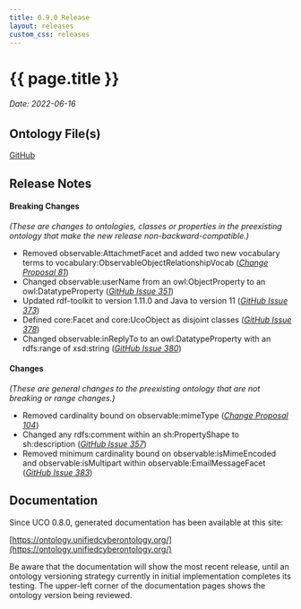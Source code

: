 ```yaml
---
title: 0.9.0 Release
layout: releases
custom_css: releases
---
```


# {{ page.title }}

###### Date: 2022-06-16

## Ontology File(s)

[GitHub](https://github.com/ucoProject/UCO/releases/tag/0.9.0)

## Release Notes


#### Breaking Changes
*(These are changes to ontologies, classes or properties in the preexisting ontology that make the new release non-backward-compatible.)*

* Removed observable:AttachmetFacet and added two new vocabulary terms to vocabulary:ObservableObjectRelationshipVocab ([*Change Proposal 81*](https://drive.google.com/file/d/1-NM50XbDTjSi4Ke3MTpIEPm1OI5ipmyo/view))
* Changed observable:userName from an owl:ObjectProperty to an owl:DatatypeProperty ([*GitHub Issue 351*](https://github.com/ucoProject/UCO/issues/351))
* Updated rdf-toolkit to version 1.11.0 and Java to version 11 ([*GitHub Issue 373*](https://github.com/ucoProject/UCO/issues/373))
* Defined core:Facet and core:UcoObject as disjoint classes ([*GitHub Issue 378*](https://github.com/ucoProject/UCO/issues/378))
* Changed observable:inReplyTo to an owl:DatatypeProperty with an rdfs:range of xsd:string ([*GitHub Issue 380*](https://github.com/ucoProject/UCO/issues/380))

#### Changes
*(These are general changes to the preexisting ontology that are not breaking or range changes.)*

* Removed cardinality bound on observable:mimeType ([*Change Proposal 104*](https://drive.google.com/file/d/1X3POH_L5g-MMgxVSj8cpcvE-w9GVaPt1/view))
* Changed any rdfs:comment within an sh:PropertyShape to sh:description ([*GitHub Issue 357*](https://github.com/ucoProject/UCO/issues/357))
* Removed minimum cardinality bound on observable:isMimeEncoded and observable:isMultipart within observable:EmailMessageFacet ([*GitHub Issue 383*](https://github.com/ucoProject/UCO/issues/383))

## Documentation

Since UCO 0.8.0, generated documentation has been available at this site:

[https://ontology.unifiedcyberontology.org/](https://ontology.unifiedcyberontology.org/)

Be aware that the documentation will show the most recent release, until an ontology versioning strategy currently in initial implementation completes its testing.  The upper-left corner of the documentation pages shows the ontology version being reviewed.
